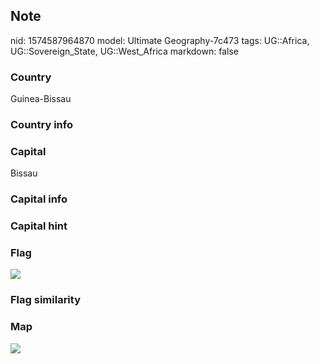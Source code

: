 ## Note
nid: 1574587964870
model: Ultimate Geography-7c473
tags: UG::Africa, UG::Sovereign_State, UG::West_Africa
markdown: false

### Country
Guinea-Bissau

### Country info


### Capital
Bissau

### Capital info


### Capital hint


### Flag
<img src="ug-flag-guinea-bissau.svg">

### Flag similarity


### Map
<img src="ug-map-guinea-bissau.png">
